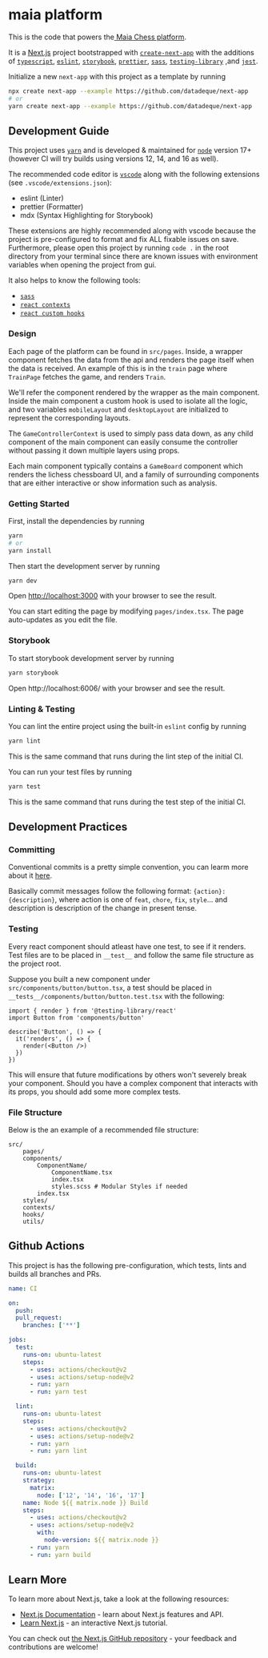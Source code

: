 # maia platform

This is the code that powers the[ Maia Chess platform](https://www.maiachess.com).
   
It is a [Next.js](https://nextjs.org/) project bootstrapped with [`create-next-app`](https://github.com/vercel/next.js/tree/canary/packages/create-next-app) with the additions of [`typescript`](https://www.typescriptlang.org/), [`eslint`](https://eslint.org/), [`storybook`](https://storybook.js.org/), [`prettier`](https://prettier.io/), [`sass`](https://sass-lang.com/), [`testing-library`](https://testing-library.com/) ,and [`jest`](https://jestjs.io/).

Initialize a new `next-app` with this project as a template by running

```bash
npx create next-app --example https://github.com/datadeque/next-app
# or
yarn create next-app --example https://github.com/datadeque/next-app
```

## Development Guide

This project uses [`yarn`](https://yarnpkg.com/) and is developed & maintained for [`node`](https://nodejs.org/en/) version 17+ (however CI will try builds using versions 12, 14, and 16 as well).

The recommended code editor is [`vscode`](https://code.visualstudio.com/) along with the following extensions (see `.vscode/extensions.json`):

- eslint (Linter)
- prettier (Formatter)
- mdx (Syntax Highlighting for Storybook)

These extensions are highly recommended along with vscode because the project is pre-configured to format and fix ALL fixable issues on save. Furthermore, please open this project by running `code .` in the root directory from your terminal since there are known issues with environment variables when opening the project from gui.

It also helps to know the following tools:

- [`sass`](https://sass-lang.com/)
- [`react contexts`](https://reactjs.org/docs/context.html)
- [`react custom hooks`](https://reactjs.org/docs/hooks-custom.html)

### Design

Each page of the platform can be found in `src/pages`. Inside, a wrapper component fetches the data from the api and renders the page itself when the data is received. An example of this is in the `train` page where `TrainPage` fetches the game, and renders `Train`.

We'll refer the component rendered by the wrapper as the main component. Inside the main component a custom hook is used to isolate all the logic, and two variables `mobileLayout` and `desktopLayout` are initialized to represent the corresponding layouts.

The `GameControllerContext` is used to simply pass data down, as any child component of the main component can easily consume the controller without passing it down multiple layers using props.

Each main component typically contains a `GameBoard` component which renders the lichess chessboard UI, and a family of surrounding components that are either interactive or show information such as analysis.

### Getting Started

First, install the dependencies by running

```bash
yarn
# or
yarn install
```

Then start the development server by running

```bash
yarn dev
```

Open [http://localhost:3000](http://localhost:3000) with your browser to see the result.

You can start editing the page by modifying `pages/index.tsx`. The page auto-updates as you edit the file.

### Storybook

To start storybook development server by running

```bash
yarn storybook
```

Open http://localhost:6006/ with your browser and see the result.

### Linting & Testing

You can lint the entire project using the built-in `eslint` config by running

```bash
yarn lint
```

This is the same command that runs during the lint step of the initial CI.

You can run your test files by running

```bash
yarn test
```

This is the same command that runs during the test step of the initial CI.

## Development Practices

### Committing

Conventional commits is a pretty simple convention, you can learm more about it [here](https://www.conventionalcommits.org/en/v1.0.0/).

Basically commit messages follow the following format: `{action}: {description}`, where action is one of `feat`, `chore`, `fix`, `style`... and description is description of the change in present tense.

### Testing

Every react component should atleast have one test, to see if it renders. Test files are to be placed in `__test__` and follow the same file structure as the project root.

Suppose you built a new component under `src/components/button/button.tsx`, a test should be placed in `__tests__/components/button/button.test.tsx` with the following:

```tsx
import { render } from '@testing-library/react'
import Button from 'components/button'

describe('Button', () => {
  it('renders', () => {
    render(<Button />)
  })
})
```

This will ensure that future modifications by others won't severely break your component. Should you have a complex component that interacts with its props, you should add some more complex tests.

### File Structure

Below is the an example of a recommended file structure:

```
src/
    pages/
    components/
        ComponentName/
            ComponentName.tsx
            index.tsx
            styles.scss # Modular Styles if needed
        index.tsx
    styles/
    contexts/
    hooks/
    utils/
```

## Github Actions

This project is has the following pre-configuration, which tests, lints and builds all branches and PRs.

```yaml
name: CI

on:
  push:
  pull_request:
    branches: ['**']

jobs:
  test:
    runs-on: ubuntu-latest
    steps:
      - uses: actions/checkout@v2
      - uses: actions/setup-node@v2
      - run: yarn
      - run: yarn test

  lint:
    runs-on: ubuntu-latest
    steps:
      - uses: actions/checkout@v2
      - uses: actions/setup-node@v2
      - run: yarn
      - run: yarn lint

  build:
    runs-on: ubuntu-latest
    strategy:
      matrix:
        node: ['12', '14', '16', '17']
    name: Node ${{ matrix.node }} Build
    steps:
      - uses: actions/checkout@v2
      - uses: actions/setup-node@v2
        with:
          node-version: ${{ matrix.node }}
      - run: yarn
      - run: yarn build
```

## Learn More

To learn more about Next.js, take a look at the following resources:

- [Next.js Documentation](https://nextjs.org/docs) - learn about Next.js features and API.
- [Learn Next.js](https://nextjs.org/learn) - an interactive Next.js tutorial.

You can check out [the Next.js GitHub repository](https://github.com/vercel/next.js/) - your feedback and contributions are welcome!
